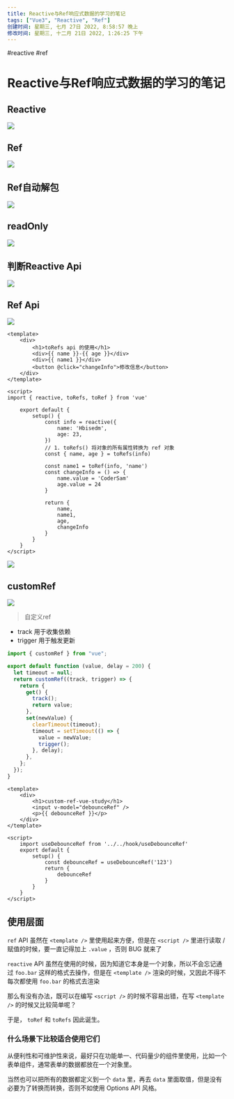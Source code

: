 ```yaml
---
title: Reactive与Ref响应式数据的学习的笔记
tags: ["Vue3", "Reactive", "Ref"]
创建时间: 星期三, 七月 27日 2022, 8:58:57 晚上
修改时间: 星期三, 十二月 21日 2022, 1:26:25 下午
---
```

#reactive #ref

# Reactive与Ref响应式数据的学习的笔记


## Reactive

![](https://raw.githubusercontent.com/Hbisedm/my-blob-picGo/main/img/202206131724030.png)

## Ref

![](https://raw.githubusercontent.com/Hbisedm/my-blob-picGo/main/img/202206131751640.png)

## Ref自动解包
![](https://raw.githubusercontent.com/Hbisedm/my-blob-picGo/main/img/202206131752774.png)



## readOnly


![](https://raw.githubusercontent.com/Hbisedm/my-blob-picGo/main/img/202206131748017.png)

## 判断Reactive Api
![](https://raw.githubusercontent.com/Hbisedm/my-blob-picGo/main/img/202206132103436.png)

## Ref Api

![](https://raw.githubusercontent.com/Hbisedm/my-blob-picGo/main/img/202206132114738.png)


```vue
<template>
    <div>
        <h1>toRefs api 的使用</h1>
        <div>{{ name }}-{{ age }}</div>
        <div>{{ name1 }}</div>
        <button @click="changeInfo">修改信息</button>
    </div>
</template>

<script>
import { reactive, toRefs, toRef } from 'vue'

    export default {
        setup() {
            const info = reactive({
                name: 'Hbisedm',
                age: 23,
            })
            // 1. toRefs() 将对象的所有属性转换为 ref 对象
            const { name, age } = toRefs(info)

            const name1 = toRef(info, 'name')
            const changeInfo = () => {
                name.value = 'CoderSam'
                age.value = 24
            }

            return {
                name,
                name1,
                age,
                changeInfo
            }
        }
    }
</script>
```

![](https://raw.githubusercontent.com/Hbisedm/my-blob-picGo/main/img/202206132124990.png)

## customRef

![](https://raw.githubusercontent.com/Hbisedm/my-blob-picGo/main/img/202206132218797.png)

> 自定义ref

- track 用于收集依赖
- trigger 用于触发更新

```js
import { customRef } from "vue";

export default function (value, delay = 200) {
  let timeout = null;
  return customRef((track, trigger) => {
    return {
      get() {
        track();
        return value;
      },
      set(newValue) {
        clearTimeout(timeout);
        timeout = setTimeout(() => {
          value = newValue;
          trigger();
        }, delay);
      },
    };
  });
}
```

```vue
<template>
    <div>
        <h1>custom-ref-vue-study</h1>
        <input v-model="debounceRef" />
        <p>{{ debounceRef }}</p>
    </div>
</template>

<script>
    import useDebounceRef from '../../hook/useDebounceRef'
    export default {
        setup() {
            const debounceRef = useDebounceRef('123')
            return {
                debounceRef
            }
        }
    }
</script>
```

## 使用层面

`ref` API 虽然在 `<template />` 里使用起来方便，但是在 `<script />` 里进行读取 / 赋值的时候，要一直记得加上 `.value` ，否则 BUG 就来了

`reactive` API 虽然在使用的时候，因为知道它本身是一个对象，所以不会忘记通过 `foo.bar` 这样的格式去操作，但是在 `<template />` 渲染的时候，又因此不得不每次都使用 `foo.bar` 的格式去渲染

那么有没有办法，既可以在编写 `<script />` 的时候不容易出错，在写 `<template />` 的时候又比较简单呢？

于是， `toRef` 和 `toRefs` 因此诞生。

### 什么场景下比较适合使用它们

从便利性和可维护性来说，最好只在功能单一、代码量少的组件里使用，比如一个表单组件，通常表单的数据都放在一个对象里。

当然也可以把所有的数据都定义到一个 `data` 里，再去 `data` 里面取值，但是没有必要为了转换而转换，否则不如使用 Options API 风格。